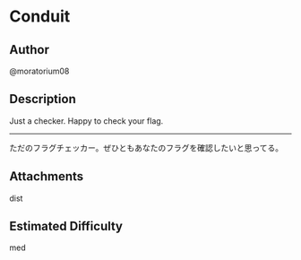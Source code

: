 # Conduit

## Author

@moratorium08

## Description

Just a checker. Happy to check your flag.

--- 

ただのフラグチェッカー。ぜひともあなたのフラグを確認したいと思ってる。

## Attachments

dist

## Estimated Difficulty

med

